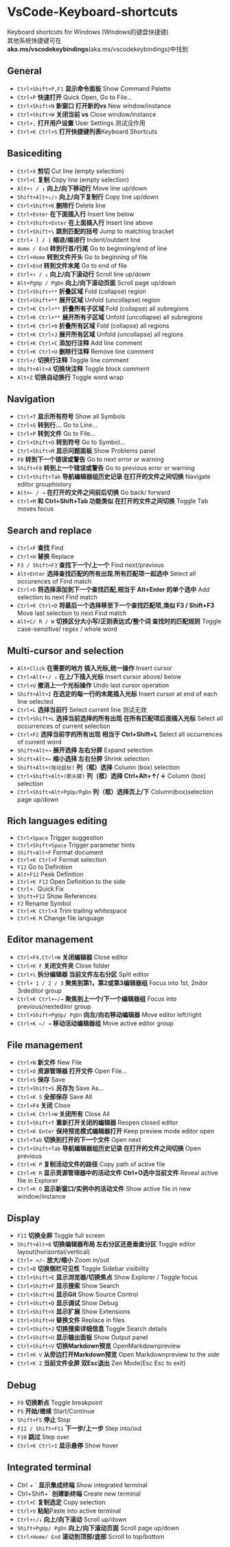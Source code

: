 # VsCode-Keyboard-shortcuts

Keyboard shortcuts for Windows (Windows的键盘快捷键)  
其他系统快捷键可在**aka.ms/vscodekeybindings**(aka.ms/vscodekeybindings)中找到

## General

* `Ctrl+Shift+P,F1`  **显示命令面板** Show Command Palette
* `Ctrl+P` **快速打开** Quick Open, Go to File...
* `Ctrl+Shift+N` **新窗口 打开新的vs** New window/instance  
* `Ctrl+Shift+W` **关闭当前 vs** Close window/instance  
* `Ctrl+,` **打开用户设置** User Settings  测试没作用
* `Ctrl+K Ctrl+S` **打开快捷键列表**Keyboard Shortcuts  

## Basicediting

* `Ctrl+X` **剪切** Cut line (empty selection)  
* `Ctrl+C` **复制** Copy line (empty selection)  
* `Alt+↑ / ↓` **向上/向下移动行** Move line up/down  
* `Shift+Alt+↓/↑` **向上/向下复制行** Copy line up/down  
* `Ctrl+Shift+K` **删除行** Delete line  
* `Ctrl+Enter` **在下面插入行** Insert line below  
* `Ctrl+Shift+Enter` **在上面插入行** Insert line above  
* `Ctrl+Shift+\` **跳到匹配的括号** Jump to matching bracket  
* `Ctrl+ ] / [` **缩进/缩进行** Indent/outdent line  
* `Home / End` **转到行首/行尾** Go to beginning/end of line  
* `Ctrl+Home` **转到文件开头** Go to beginning of file  
* `Ctrl+End` **转到文件末尾** Go to end of file  
* `Ctrl+↑ / ↓` **向上/向下滚动行** Scroll line up/down  
* `Alt+PgUp / PgDn` **向上/向下滚动页面** Scroll page up/down  
* `Ctrl+Shift+**` **折叠区域** Fold (collapse) region  
* `Ctrl+Shift+**` **展开区域** Unfold (uncollapse) region  
* `Ctrl+K Ctrl+**` **折叠所有子区域** Fold (collapse) all subregions  
* `Ctrl+K Ctrl+**` **展开所有子区域** Unfold (uncollapse) all subregions  
* `Ctrl+K Ctrl+0` **折叠所有区域** Fold (collapse) all regions  
* `Ctrl+K Ctrl+J` **展开所有区域** Unfold (uncollapse) all regions  
* `Ctrl+K Ctrl+C` **添加行注释** Add line comment  
* `Ctrl+K Ctrl+U` **删除行注释** Remove line comment  
* `Ctrl+/` **切换行注释** Toggle line comment  
* `Shift+Alt+A` **切换块注释** Toggle block comment  
* `Alt+Z` **切换自动换行** Toggle word wrap  

## Navigation

* `Ctrl+T` **显示所有符号** Show all Symbols  
* `Ctrl+G` **转到行...** Go to Line...  
* `Ctrl+P` **转到文件** Go to File...  
* `Ctrl+Shift+O` **转到符号** Go to Symbol...  
* `Ctrl+Shift+M` **显示问题面板** Show Problems panel  
* `F8` **转到下一个错误或警告** Go to next error or warning  
* `Shift+F8` **转到上一个错误或警告** Go to previous error or warning  
* `Ctrl+Shift+Tab` **导航编辑器组历史记录 在打开的文件之间切换** Navigate editor grouphistory  
* `Alt+← / →` **在打开的文件之间前后切换** Go back/ forward  
* `Ctrl+M` **和 Ctrl+Shift+Tab 功能类似 在打开的文件之间切换** Toggle Tab moves focus

## Search and replace

* `Ctrl+F` **查找** Find  
* `Ctrl+H` **替换** Replace  
* `F3 / Shift+F3` **查找下一个/上一个** Find next/previous  
* `Alt+Enter` **选择查找匹配的所有出现 所有匹配项一起选中** Select all occurences of Find match  
* `Ctrl+D` **将选择添加到下一个查找匹配,相当于 Alt+Enter 的单个选中** Add selection to next Find match  
* `Ctrl+K Ctrl+D` **将最后一个选择移至下一个查找匹配项,类似 F3 / Shift+F3** Move last selection to next Find match  
* `Alt+C/ R / W` **切换区分大小写/正则表达式/整个词 查找时的匹配规则** Toggle case-sensitive/ regex / whole word

## Multi-cursor and selection

* `Alt+Click` **在需要的地方 插入光标,统一操作** Insert cursor  
* `Ctrl+Alt+↑/ ↓` **在上/下插入光标** Insert cursor above/ below  
* `Ctrl+U` **撤消上一个光标操作** Undo last cursor operation  
* `Shift+Alt+I` **在选定的每一行的末尾插入光标** Insert cursor at end of each line selected  
* `Ctrl+L` **选择当前行** Select current line  测试无效
* `Ctrl+Shift+L` **选择当前选择的所有出现 在所有匹配项后面插入光标** Select all occurrences of current selection  
* `Ctrl+F2` **选择当前字的所有出现 相当于 Ctrl+Shift+L** Select all occurrences of current word  
* `Shift+Alt+→` **展开选择 左右分屏** Expand selection  
* `Shift+Alt+←` **缩小选择 左右分屏** Shrink selection  
* `Shift+Alt+(拖动鼠标)` **列（框）选择** Column (box) selection  
* `Ctrl+Shift+Alt+(箭头键)` **列（框）选择 Ctrl+Alt+↑/ ↓** Column (box) selection  
* `Ctrl+Shift+Alt+PgUp/PgDn` **列（框）选择页上/下** Column(box)selection page up/down

## Rich languages editing

* `Ctrl+Space` Trigger suggestion  
* `Ctrl+Shift+Space` Trigger parameter hints  
* `Shift+Alt+F` Format document  
* `Ctrl+K Ctrl+F` Format selection  
* `F12` Go to Definition  
* `Alt+F12` Peek Definition  
* `Ctrl+K F12` Open Definition to the side  
* `Ctrl+.` Quick Fix  
* `Shift+F12` Show References  
* `F2` Rename Symbol  
* `Ctrl+K Ctrl+X` Trim trailing whitespace  
* `Ctrl+K M` Change file language

## Editor management

* `Ctrl+F4,Ctrl+W` **关闭编辑器** Close editor  
* `Ctrl+K F` **关闭文件夹** Close folder  
* `Ctrl+\` **拆分编辑器 当前文件左右分区** Split editor  
* `Ctrl+ 1 / 2 / 3` **聚焦到第1，第2或第3编辑器组** Focus into 1st, 2ndor 3rdeditor group  
* `Ctrl+K Ctrl+←/→` **聚焦到上一个/下一个编辑器组** Focus into previous/nexteditor group  
* `Ctrl+Shift+PgUp/ PgDn` **向左/向右移动编辑器** Move editor left/right  
* `Ctrl+K ←/ →` **移动活动编辑器组** Move active editor group

## File management

* `Ctrl+N` **新文件** New File  
* `Ctrl+O` **资源管理器 打开文件** Open File...  
* `Ctrl+S` **保存** Save  
* `Ctrl+Shift+S` **另存为** Save As...  
* `Ctrl+K S` **全部保存** Save All  
* `Ctrl+F4` **关闭** Close  
* `Ctrl+K Ctrl+W` **关闭所有** Close All  
* `Ctrl+Shift+T` **重新打开关闭的编辑器** Reopen closed editor  
* `Ctrl+K Enter` **保持预览模式编辑器打开** Keep preview mode editor open  
* `Ctrl+Tab` **切换到打开的下一个文件** Open next  
* `Ctrl+Shift+Tab` **导航编辑器组历史记录 在打开的文件之间切换** Open previous  
* `Ctrl+K P` **复制活动文件的路径** Copy path of active file  
* `Ctrl+K R` **显示资源管理器中的活动文件 Ctrl+O选中当前文件** Reveal active file in Explorer  
* `Ctrl+K O` **显示新窗口/实例中的活动文件** Show active file in new window/instance

## Display

* `F11` **切换全屏** Toggle full screen  
* `Shift+Alt+0` **切换编辑器布局 左右分区还是垂直分区** Toggle editor layout(horizontal/vertical)  
* `Ctrl+ =/-` **放大/缩小** Zoom in/out  
* `Ctrl+B` **切换侧栏可见性** Toggle Sidebar visibility  
* `Ctrl+Shift+E` **显示浏览器/切换焦点** Show Explorer / Toggle focus  
* `Ctrl+Shift+F` **显示搜索** Show Search  
* `Ctrl+Shift+G` **显示Git** Show Source Control  
* `Ctrl+Shift+D` **显示调试** Show Debug  
* `Ctrl+Shift+X` **显示扩展** Show Extensions  
* `Ctrl+Shift+H` **替换文件** Replace in files  
* `Ctrl+Shift+J` **切换搜索详细信息** Toggle Search details  
* `Ctrl+Shift+U` **显示输出面板** Show Output panel  
* `Ctrl+Shift+V` **切换Markdown预览** OpenMarkdownpreview  
* `Ctrl+K V` **从旁边打开Markdown预览** Open Markdownpreview to the side  
* `Ctrl+K Z` **当前文件全屏 双Esc退出** Zen Mode(Esc Esc to exit)

## Debug

* `F9` **切换断点** Toggle breakpoint  
* `F5` **开始/继续** Start/Continue  
* `Shift+F5` **停止** Stop  
* `F11 / Shift+F11` **下一步/上一步** Step into/out  
* `F10` **跳过** Step over  
* `Ctrl+K Ctrl+I` **显示悬停** Show hover

## Integrated terminal

* Ctrl + \`  **显示集成终端** Show integrated terminal  
* Ctrl+Shift+\` **创建新终端** Create new terminal  
* `Ctrl+C` **复制选定** Copy selection  
* `Ctrl+V` **粘贴**Paste into active terminal  
* `Ctrl+↑/↓` **向上/向下滚动** Scroll up/down  
* `Shift+PgUp/ PgDn` **向上/向下滚动页面** Scroll page up/down  
* `Ctrl+Home/ End` **滚动到顶部/底部** Scroll to top/bottom  